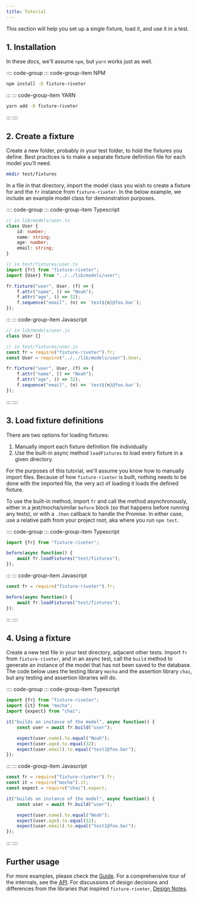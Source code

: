 ```yaml
---
title: Tutorial
---
```


This section will help you set up a single fixture, load it, and use it in a test.

## 1. Installation

In these docs, we'll assume `npm`, but `yarn` works just as well.

:::: code-group
::: code-group-item NPM

```bash
npm install -D fixture-riveter
```

:::
::: code-group-item YARN

```bash
yarn add -D fixture-riveter
```

:::
::::

## 2. Create a fixture

Create a new folder, probably in your test folder, to hold the fixtures you define. Best practices is to make a separate fixture definition file for each model you'll need.

```bash
mkdir test/fixtures
```

In a file in that directory, import the model class you wish to create a fixture for and the `fr` instance from `fixture-riveter`. In the below example, we include an example model class for demonstration purposes.

:::: code-group
::: code-group-item Typescript

```typescript
// in lib/models/user.ts
class User {
    id: number;
    name: string;
    age: number;
    email: string;
}

// in test/fixtures/user.ts
import {fr} from "fixture-riveter";
import {User} from "../../lib/models/user";

fr.fixture("user", User, (f) => {
    f.attr("name", () => "Noah");
    f.attr("age", () => 32);
    f.sequence("email", (n) => `test${n}@foo.bar`);
});
```

:::
::: code-group-item Javascript

```javascript
// in lib/models/user.js
class User {}

// in test/fixtures/user.js
const fr = require("fixture-riveter").fr;
const User = require("../../lib/models/user").User;

fr.fixture("user", User, (f) => {
    f.attr("name", () => "Noah");
    f.attr("age", () => 32);
    f.sequence("email", (n) => `test${n}@foo.bar`);
});
```

:::
::::

## 3. Load fixture definitions

There are two options for loading fixtures:

1) Manually import each fixture definition file individually
2) Use the built-in async method `loadFixtures` to load every fixture in a given directory.

For the purposes of this tutorial, we'll assume you know how to manually import files. Because of how `fixture-riveter` is built, nothing needs to be done with the imported file, the very act of loading it loads the defined fixture.

To use the built-in method, import `fr` and call the method asynchronously, either in a jest/mocha/similar `before` block (so that happens before running any tests), or with a `.then` callback to handle the Promise. In either case, use a relative path from your project root, aka where you run `npm test`.

:::: code-group
::: code-group-item Typescript

```typescript
import {fr} from "fixture-riveter";

before(async function() {
    await fr.loadFixtures("test/fixtures");
});
```

:::
::: code-group-item Javascript

```javascript
const fr = require("fixture-riveter").fr;

before(async function() {
    await fr.loadFixtures("test/fixtures");
});
```

:::
::::

## 4. Using a fixture

Create a new test file in your test directory, adjacent other tests. Import `fr` from `fixture-riveter`, and in an async test, call the `build` method to generate an instance of the model that has not been saved to the database. The code below uses the testing library `mocha` and the assertion library `chai`, but any testing and assertion libraries will do.

:::: code-group
::: code-group-item Typescript

```typescript
import {fr} from "fixture-riveter";
import {it} from "mocha";
import {expect} from "chai";

it("builds an instance of the model", async function() {
    const user = await fr.build("user");

    expect(user.name).to.equal("Noah");
    expect(user.age).to.equal(32);
    expect(user.email).to.equal("test1@foo.bar");
});
```

:::
::: code-group-item Javascript

```javascript
const fr = require("fixture-riveter").fr;
const it = require("mocha").it;
const expect = require("chai").expect;

it("builds an instance of the model", async function() {
    const user = await fr.build("user");

    expect(user.name).to.equal("Noah");
    expect(user.age).to.equal(32);
    expect(user.email).to.equal("test1@foo.bar");
});
```

:::
::::

## Further usage

For more examples, please check the [Guide](/guide/). For a comprehensive tour of the internals, see the [API](/api/). For discussions of design decisions and differences from the libraries that inspired `fixture-riveter`, [Design Notes](/notes/).

